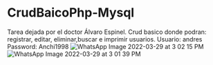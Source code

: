 # CrudBaicoPhp-Mysql
Tarea dejada por el doctor Álvaro Espinel.
Crud basico donde podran: registrar, editar, eliminar,buscar e imprimir usuarios.
Usuario: andres
Password: Anchi1998
![WhatsApp Image 2022-03-29 at 3 02 15 PM](https://user-images.githubusercontent.com/101218453/160697339-092dbf17-ec85-4525-9ef6-39b75e548c1c.jpeg)
![WhatsApp Image 2022-03-29 at 3 01 39 PM](https://user-images.githubusercontent.com/101218453/160697342-fa3cf596-3ff2-4b3a-b6d7-ee46dbcf11f3.jpeg)
